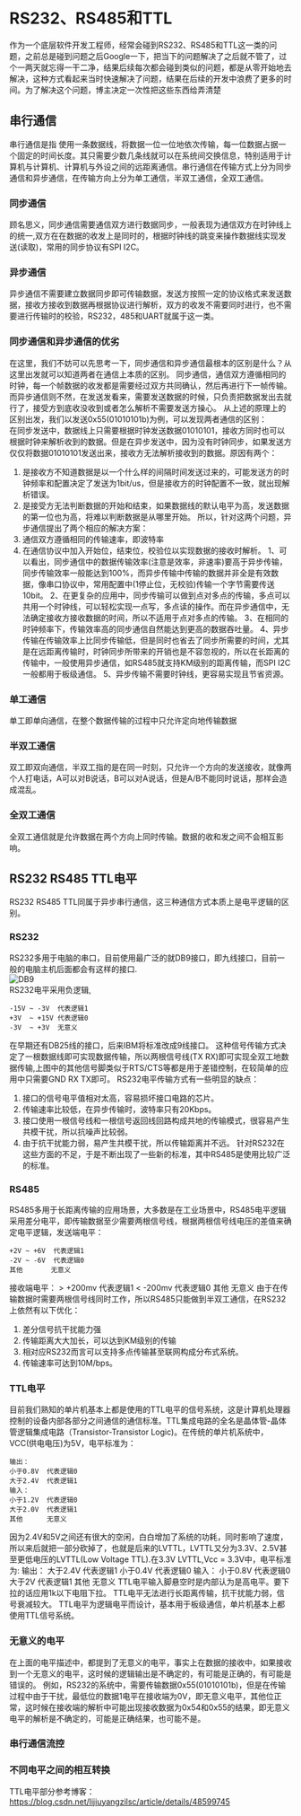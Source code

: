 # RS232、RS485和TTL
作为一个底层软件开发工程师，经常会碰到RS232、RS485和TTL这一类的问题，之前总是碰到问题之后Google一下，把当下的问题解决了之后就不管了，过个一两天就忘得一干二净，结果后续每次都会碰到类似的问题，都是从零开始地去解决，这种方式看起来当时快速解决了问题，结果在后续的开发中浪费了更多的时间。为了解决这个问题，博主决定一次性把这些东西给弄清楚

## 串行通信
串行通信是指 使用一条数据线，将数据一位一位地依次传输，每一位数据占据一个固定的时间长度。其只需要少数几条线就可以在系统间交换信息，特别适用于计算机与计算机、计算机与外设之间的远距离通信。串行通信在传输方式上分为同步通信和异步通信，在传输方向上分为单工通信，半双工通信，全双工通信。
### 同步通信
顾名思义，同步通信需要通信双方进行数据同步，一般表现为通信双方在时钟线上的统一,双方在在数据的收发上是同时的，根据时钟线的跳变来操作数据线实现发送(读取)，常用的同步协议有SPI I2C。
### 异步通信
异步通信不需要建立数据同步即可传输数据，发送方按照一定的协议格式来发送数据，接收方接收到数据再根据协议进行解析，双方的收发不需要同时进行，也不需要进行传输时的校验，RS232，485和UART就属于这一类。
### 同步通信和异步通信的优劣
在这里，我们不妨可以先思考一下，同步通信和异步通信最根本的区别是什么？从这里出发就可以知道两者在通信上本质的区别。
同步通信，通信双方遵循相同的时钟，每一个帧数据的收发都是需要经过双方共同确认，然后再进行下一帧传输。  
而异步通信则不然，在发送发看来，需要发送数据的时候，只负责把数据发出去就行了，接受方到底收没收到或者怎么解析不需要发送方操心。
从上述的原理上的区别出发，我们以发送0x55(01010101b)为例，可以发现两者通信的区别：  
在同步发送中，数据线上只需要根据时钟发送数据01010101，接收方同时也可以根据时钟来解析收到的数据。但是在异步发送中，因为没有时钟同步，如果发送方仅仅将数据01010101发送出来，接收方无法解析接收到的数据。原因有两个：
1. 是接收方不知道数据是以一个什么样的间隔时间发送过来的，可能发送方的时钟频率和配置决定了发送为1bit/us，但是接收方的时钟配置不一致，就出现解析错误。
2. 是接受方无法判断数据的开始和结束，如果数据线的默认电平为高，发送数据的第一位也为高，将难以判断数据是从哪里开始。
所以，针对这两个问题，异步通信提出了两个相应的解决方案：
1. 通信双方遵循相同的传输速率，即波特率
2. 在通信协议中加入开始位，结束位，校验位以实现数据的接收时解析。
1、可以看出，同步通信中的数据传输效率(注意是效率，非速率)要高于异步传输，同步传输效率一般能达到100%，而异步传输中传输的数据并非全是有效数据，像串口协议中，常用配置中(1停止位，无校验)传输一个字节需要传送10bit。
2、在更复杂的应用中，同步传输可以做到点对多点的传输，多点可以共用一个时钟线，可以轻松实现一点写，多点读的操作。而在异步通信中，无法确定接收方接收数据的时间，所以不适用于点对多点的传输。
3、在相同的时钟频率下，传输效率高的同步通信自然能达到更高的数据吞吐量。
4、异步传输在传输效率上比同步传输低，但是同时也省去了同步所需要的时间，尤其是在远距离传输时，时钟同步所带来的开销也是不容忽视的，所以在长距离的传输中，一般使用异步通信，如RS485就支持KM级别的距离传输，而SPI I2C一般都用于板级通信。
5、异步传输不需要时钟线，更容易实现且节省资源。

### 单工通信
单工即单向通信，在整个数据传输的过程中只允许定向地传输数据
### 半双工通信
双工即双向通信，半双工指的是在同一时刻，只允许一个方向的发送接收，就像两个人打电话，A可以对B说话，B可以对A说话，但是A/B不能同时说话，那样会造成混乱。
### 全双工通信
全双工通信就是允许数据在两个方向上同时传输。数据的收和发之间不会相互影响。

## RS232 RS485 TTL电平
RS232 RS485 TTL同属于异步串行通信，这三种通信方式本质上是电平逻辑的区别。
### RS232
RS232多用于电脑的串口，目前使用最广泛的就DB9接口，即九线接口，目前一般的电脑主机后面都会有这样的接口.  
![DB9](https://raw.githubusercontent.com/linux-downey/bloc_test/master/article/RS232_485_TTL/DB9.png)  
RS232电平采用负逻辑,
        
    -15V ~ -3V  代表逻辑1
    +3V  ~ +15V 代表逻辑0
    -3V  ~ +3V  无意义
在早期还有DB25线的接口，后来IBM将标准改成9线接口。
这种信号传输方式决定了一根数据线即可实现数据传输，所以两根信号线(TX RX)即可实现全双工地数据传输,上图中的其他信号脚类似于RTS/CTS等都是用于差错控制，在较简单的应用中只需要GND RX TX即可。
RS232电平传输方式有一些明显的缺点：
1. 接口的信号电平值相对太高，容易损坏接口电路的芯片。
2. 传输速率比较低，在异步传输时，波特率只有20Kbps。
3. 接口使用一根信号线和一根信号返回线回路构成共地的传输模式，很容易产生共模干扰，所以抗噪声比较弱。
4. 由于抗干扰能力弱，易产生共模干扰，所以传输距离并不远。
针对RS232在这些方面的不足，于是不断出现了一些新的标准，其中RS485是使用比较广泛的标准。
### RS485
RS485多用于长距离传输的应用场景，大多数是在工业场景中，RS485电平逻辑采用差分电平，即传输数据至少需要两根信号线，根据两根信号线电压的差值来确定电平逻辑，发送端电平：

    +2V ~ +6V  代表逻辑1
    -2V ~ -6V  代表逻辑0
    其他       无意义
接收端电平：
    > +200mv   代表逻辑1
    < -200mv   代表逻辑0
    其他       无意义
由于在传输数据时需要两根信号线同时工作，所以RS485只能做到半双工通信，在RS232上依然有以下优化：
1. 差分信号抗干扰能力强
2. 传输距离大大加长，可以达到KM级别的传输
3. 相对应RS232而言可以支持多点传输甚至联网构成分布式系统。
4. 传输速率可达到10M/bps。
### TTL电平
目前我们熟知的单片机基本上都是使用的TTL电平的信号系统，这是计算机处理器控制的设备内部各部分之间通信的通信标准。TTL集成电路的全名是晶体管-晶体管逻辑集成电路（Transistor-Transistor Logic)。在传统的单片机系统中，VCC(供电电压)为5V，电平标准为：

    输出：
    小于0.8V  代表逻辑0
    大于2.4V  代表逻辑1
    输入：
    小于1.2V  代表逻辑0
    大于2.0V  代表逻辑1
    其他      无意义
因为2.4V和5V之间还有很大的空闲，白白增加了系统的功耗，同时影响了速度，所以来后就把一部分砍掉了，也就是后来的LVTTL，LVTTL又分为3.3V、2.5V甚至更低电压的LVTTL(Low Voltage TTL).在3.3V LVTTL,Vcc = 3.3V中，电平标准为:
    输出：
    大于2.4V  代表逻辑1
    小于0.4V  代表逻辑0
    输入：
    小于0.8V 代表逻辑0
    大于2V   代表逻辑1
    其他     无意义
TTL电平输入脚悬空时是内部认为是高电平。要下拉的话应用1k以下电阻下拉。
TTL电平无法进行长距离传输，抗干扰能力弱，信号衰减较大。
TTL电平为逻辑电平而设计，基本用于板级通信，单片机基本上都使用TTL信号系统。

### 无意义的电平
在上面的电平描述中，都提到了无意义的电平，事实上在数据的接收中，如果接收到一个无意义的电平，这时候的逻辑输出是不确定的，有可能是正确的，有可能是错误的。
例如，RS232的系统中，需要传输数据0x55(01010101b)，但是在传输过程中由于干扰，最低位的数据1电平在接收端为0V，即无意义电平，其他位正常，这时候在接收端的解析中可能出现接收数据为0x54和0x55的结果，即无意义电平的解析是不确定的，可能是正确结果，也可能不是。
### 串行通信流控

### 不同电平之间的相互转换




TTL电平部分参考博客：https://blog.csdn.net/lijiuyangzilsc/article/details/48599745